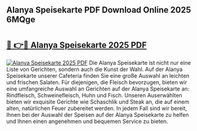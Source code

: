 ## Alanya Speisekarte PDF Download Online 2025 6MQge

# <h2><a href="http://gcdrhr.nevu.top/?p=Alanya+Speisekarte">🔗 👉🔴 Alanya Speisekarte 2025 PDF</a></h2>

[![Alanya Speisekarte 2025 PDF](https://i.imgur.com/dBaPXMq.png)](http://gcdrhr.nevu.top/?p=Alanya+Speisekarte)
Die Alanya Speisekarte ist nicht nur eine Liste von Gerichten, sondern auch die Kunst der Wahl. Auf der Alanya Speisekarte unserer Cafeteria finden Sie eine große Auswahl an leichten und frischen Salaten. Für diejenigen, die Fleisch bevorzugen, bieten wir eine umfangreiche Auswahl an Gerichten auf der Alanya Speisekarte an: Rindfleisch, Schweinefleisch, Huhn und Fisch. Unseren Auserwählten bieten wir exquisite Gerichte wie Schaschlik und Steak an, die auf einem alten, natürlichen Feuer zubereitet werden. In jedem Fall sind wir bereit, Ihnen bei der Auswahl der Speisen auf der Alanya Speisekarte zu helfen und Ihnen einen angenehmen und bequemen Service zu bieten.

